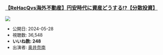 ### [【ReHacQvs海外不動産】円安時代に資産どうする!?【分散投資】](https://www.youtube.com/watch?v=a7AFbWCj3BE)
[![](https://img.youtube.com/vi/a7AFbWCj3BE/sddefault.jpg)](https://www.youtube.com/watch?v=a7AFbWCj3BE)
-   公開日: 2024-05-28
-   視聴数: 36,548
-   **いいね数: 248**
-   出演者: [奥井奈南](/rehacq_fan/people/奥井奈南 "wikilink")
